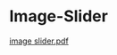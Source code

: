 # Image-Slider
[image slider.pdf](https://github.com/maleehaafreen/Image-Slider/files/15499765/image.slider.pdf)
